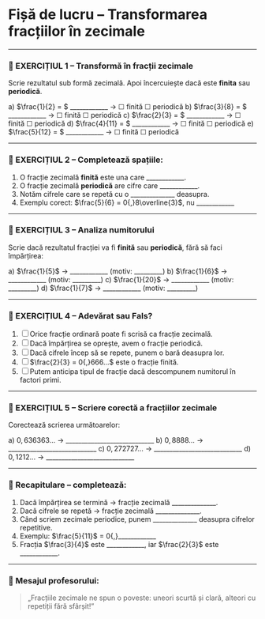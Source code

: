 # Fișă de lucru – Transformarea fracțiilor în zecimale

------

### 🔹 EXERCIȚIUL 1 – Transformă în fracții zecimale

Scrie rezultatul sub formă zecimală. Apoi încercuiește dacă este **finita** sau **periodică**.

a) $\frac{1}{2} = $ ____________ → ☐ finită ☐ periodică
 b) $\frac{3}{8} = $ ____________ → ☐ finită ☐ periodică
 c) $\frac{2}{3} = $ ____________ → ☐ finită ☐ periodică
 d) $\frac{4}{11} = $ ____________ → ☐ finită ☐ periodică
 e) $\frac{5}{12} = $ ____________ → ☐ finită ☐ periodică

------

### 🔹 EXERCIȚIUL 2 – Completează spațiile:

1. O fracție zecimală **finită** este una care ____________.
2. O fracție zecimală **periodică** are cifre care ____________.
3. Notăm cifrele care se repetă cu o ______________ deasupra.
4. Exemplu corect: $\frac{5}{6} = 0{,}8\overline{3}$, nu ____________

------

### 🔹 EXERCIȚIUL 3 – Analiza numitorului

Scrie dacă rezultatul fracției va fi **finită** sau **periodică**, fără să faci împărțirea:

a) $\frac{1}{5}$ → ____________ (motiv: _________)
 b) $\frac{1}{6}$ → ____________ (motiv: _________)
 c) $\frac{1}{20}$ → ____________ (motiv: _________)
 d) $\frac{1}{7}$ → ____________ (motiv: _________)

------

### 🔹 EXERCIȚIUL 4 – Adevărat sau Fals?

1. ☐ Orice fracție ordinară poate fi scrisă ca fracție zecimală.
2. ☐ Dacă împărțirea se oprește, avem o fracție periodică.
3. ☐ Dacă cifrele încep să se repete, punem o bară deasupra lor.
4. ☐ $\frac{2}{3} = 0{,}666...$ este o fracție finită.
5. ☐ Putem anticipa tipul de fracție dacă descompunem numitorul în factori primi.

------

### 🔹 EXERCIȚIUL 5 – Scriere corectă a fracțiilor zecimale

Corectează scrierea următoarelor:

a) $0{,}636363\ldots$ → ____________________________
 b) $0{,}8888\ldots$ → ____________________________
 c) $0{,}272727\ldots$ → ____________________________
 d) $0{,}1212\ldots$ → ____________________________

------

### 🔁 Recapitulare – completează:

1. Dacă împărțirea se termină → fracție zecimală ______________.
2. Dacă cifrele se repetă → fracție zecimală ______________.
3. Când scriem zecimale periodice, punem ______________ deasupra cifrelor repetitive.
4. Exemplu: $\frac{5}{11}$ = 0{,}____________
5. Fracția $\frac{3}{4}$ este ____________, iar $\frac{2}{3}$ este ____________.

------

### 📝 Mesajul profesorului:

> „Fracțiile zecimale ne spun o poveste: uneori scurtă și clară, alteori cu repetiții fără sfârșit!”